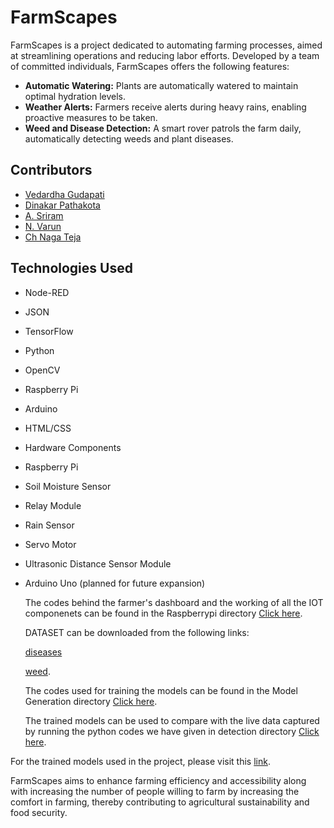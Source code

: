 # FarmScapes

FarmScapes is a project dedicated to automating farming processes, aimed at streamlining operations and reducing labor efforts. Developed by a team of committed individuals, FarmScapes offers the following features:

- **Automatic Watering:** Plants are automatically watered to maintain optimal hydration levels.
- **Weather Alerts:** Farmers receive alerts during heavy rains, enabling proactive measures to be taken.
- **Weed and Disease Detection:** A smart rover patrols the farm daily, automatically detecting weeds and plant diseases.

## Contributors

- [Vedardha Gudapati](https://www.linkedin.com/in/vedardha-gudapati-a220022a8/)
- [Dinakar Pathakota](https://www.linkedin.com/in/dinakar-pathakota-32a823251/)
- [A. Sriram](https://www.linkedin.com/in/shreeram59/)
- [N. Varun](https://www.linkedin.com/in/naralasetty-varun-1579a6259/)
- [Ch Naga Teja](https://www.linkedin.com/in/teja-ch-994ab92b7/)

## Technologies Used

- Node-RED
- JSON
- TensorFlow
- Python
- OpenCV
- Raspberry Pi
- Arduino
- HTML/CSS
- Hardware Components
- Raspberry Pi
- Soil Moisture Sensor
- Relay Module
- Rain Sensor
- Servo Motor
- Ultrasonic Distance Sensor Module
- Arduino Uno (planned for future expansion)

  The codes behind the farmer's dashboard and the working of all the IOT componenets can be found in the Raspberrypi directory [Click here](https://github.com/dinakar0745/Eplor_Hackathon2k24_KLH_FramScape/tree/main/Raspberrypi).

  DATASET can be downloaded from the following links:

  [diseases](https://www.kaggle.com/datasets/vipoooool/new-plant-diseases-dataset)

  [weed](https://www.kaggle.com/datasets/vinayakshanawad/weedcrop-image-dataset).

  The codes used for training the models can be found in the Model Generation directory [Click here](https://github.com/dinakar0745/Eplor_Hackathon2k24_KLH_FramScape/tree/main/Model%20Generation).

  The trained models can be used to compare with the live data captured by running the python codes we have given in detection directory [Click here](https://github.com/dinakar0745/Eplor_Hackathon2k24_KLH_FramScape/tree/main/detection).

For the trained models used in the project, please visit this [link](https://drive.google.com/drive/folders/1oDF3-2sQ_iRsZp4q76z0WoWyuMQdT_Df?usp=sharing).

FarmScapes aims to enhance farming efficiency and accessibility along with increasing the number of people willing to farm by increasing the comfort in farming, thereby contributing to agricultural sustainability and food security.
